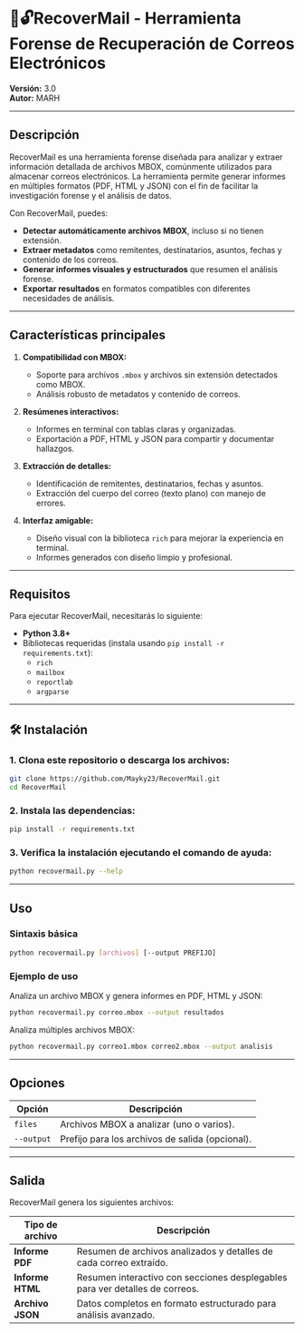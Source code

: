 # ​📧​🔓​ RecoverMail - Herramienta Forense de Recuperación de Correos Electrónicos

**Versión:** 3.0  
**Autor:** MARH  

---

## Descripción

RecoverMail es una herramienta forense diseñada para analizar y extraer información detallada de archivos MBOX, comúnmente utilizados para almacenar correos electrónicos. La herramienta permite generar informes en múltiples formatos (PDF, HTML y JSON) con el fin de facilitar la investigación forense y el análisis de datos.

Con RecoverMail, puedes:

- **Detectar automáticamente archivos MBOX**, incluso si no tienen extensión.
- **Extraer metadatos** como remitentes, destinatarios, asuntos, fechas y contenido de los correos.
- **Generar informes visuales y estructurados** que resumen el análisis forense.
- **Exportar resultados** en formatos compatibles con diferentes necesidades de análisis.

---

## Características principales

1. **Compatibilidad con MBOX:**
   - Soporte para archivos `.mbox` y archivos sin extensión detectados como MBOX.
   - Análisis robusto de metadatos y contenido de correos.

2. **Resúmenes interactivos:**
   - Informes en terminal con tablas claras y organizadas.
   - Exportación a PDF, HTML y JSON para compartir y documentar hallazgos.

3. **Extracción de detalles:**
   - Identificación de remitentes, destinatarios, fechas y asuntos.
   - Extracción del cuerpo del correo (texto plano) con manejo de errores.

4. **Interfaz amigable:**
   - Diseño visual con la biblioteca `rich` para mejorar la experiencia en terminal.
   - Informes generados con diseño limpio y profesional.

---

## Requisitos

Para ejecutar RecoverMail, necesitarás lo siguiente:

- **Python 3.8+**
- Bibliotecas requeridas (instala usando `pip install -r requirements.txt`):
  - `rich`
  - `mailbox`
  - `reportlab`
  - `argparse`

---

## ​🛠️​ Instalación

### 1. Clona este repositorio o descarga los archivos:
```bash
git clone https://github.com/Mayky23/RecoverMail.git
cd RecoverMail
```
### 2. Instala las dependencias:
```bash
pip install -r requirements.txt
```
### 3. Verifica la instalación ejecutando el comando de ayuda:
```bash
python recovermail.py --help
```

---

## Uso

### Sintaxis básica
```bash
python recovermail.py [archivos] [--output PREFIJO]
```
### Ejemplo de uso
Analiza un archivo MBOX y genera informes en PDF, HTML y JSON:

```bash
python recovermail.py correo.mbox --output resultados
```
Analiza múltiples archivos MBOX:

```bash
python recovermail.py correo1.mbox correo2.mbox --output analisis
```

---

## Opciones

| Opción      | Descripción                                      |
|-------------|--------------------------------------------------|
| `files`     | Archivos MBOX a analizar (uno o varios).         |
| `--output`  | Prefijo para los archivos de salida (opcional).  |

---

## Salida

RecoverMail genera los siguientes archivos:

| Tipo de archivo | Descripción                                                                 |
|-----------------|-----------------------------------------------------------------------------|
| **Informe PDF** | Resumen de archivos analizados y detalles de cada correo extraído.          |
| **Informe HTML**| Resumen interactivo con secciones desplegables para ver detalles de correos. |
| **Archivo JSON**| Datos completos en formato estructurado para análisis avanzado.             |
